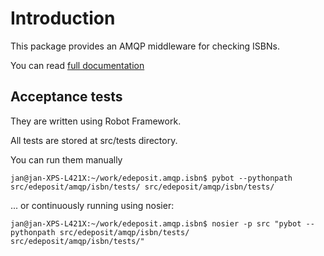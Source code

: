 Introduction
============

This package provides an AMQP middleware for checking ISBNs.

You can read [full documentation](http://edeposit-amqp-isbn.readthedocs.org/cs/latest/ "Full Documentation")


Acceptance tests
-----------------

They are written using Robot Framework.

All tests are stored at src/tests directory.

You can run them manually

    jan@jan-XPS-L421X:~/work/edeposit.amqp.isbn$ pybot --pythonpath src/edeposit/amqp/isbn/tests/ src/edeposit/amqp/isbn/tests/


... or continuously running using nosier:

    jan@jan-XPS-L421X:~/work/edeposit.amqp.isbn$ nosier -p src "pybot --pythonpath src/edeposit/amqp/isbn/tests/ src/edeposit/amqp/isbn/tests/"
